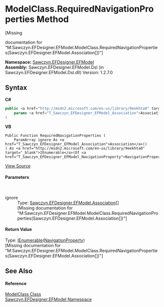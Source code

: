 # ModelClass.RequiredNavigationProperties Method 
 

\[Missing <summary> documentation for "M:Sawczyn.EFDesigner.EFModel.ModelClass.RequiredNavigationProperties(Sawczyn.EFDesigner.EFModel.Association[])"\]

**Namespace:**&nbsp;<a href="N_Sawczyn_EFDesigner_EFModel">Sawczyn.EFDesigner.EFModel</a><br />**Assembly:**&nbsp;Sawczyn.EFDesigner.EFModel.Dsl (in Sawczyn.EFDesigner.EFModel.Dsl.dll) Version: 1.2.7.0

## Syntax

**C#**<br />
``` C#
public <a href="http://msdn2.microsoft.com/en-us/library/9eekhta0" target="_blank">IEnumerable</a><<a href="T_Sawczyn_EFDesigner_EFModel_NavigationProperty">NavigationProperty</a>> RequiredNavigationProperties(
	params <a href="T_Sawczyn_EFDesigner_EFModel_Association">Association</a>[] ignore
)
```

**VB**<br />
``` VB
Public Function RequiredNavigationProperties ( 
	ParamArray ignore As <a href="T_Sawczyn_EFDesigner_EFModel_Association">Association</a>()
) As <a href="http://msdn2.microsoft.com/en-us/library/9eekhta0" target="_blank">IEnumerable</a>(Of <a href="T_Sawczyn_EFDesigner_EFModel_NavigationProperty">NavigationProperty</a>)
```

<a href="https://github.com/msawczyn/EFDesigner/tree/master/src/Dsl/CustomCode/Partials/ModelClass.cs#L168" title="View the source code">View Source</a><br />

#### Parameters
&nbsp;<dl><dt>ignore</dt><dd>Type: <a href="T_Sawczyn_EFDesigner_EFModel_Association">Sawczyn.EFDesigner.EFModel.Association</a>[]<br />\[Missing <param name="ignore"/> documentation for "M:Sawczyn.EFDesigner.EFModel.ModelClass.RequiredNavigationProperties(Sawczyn.EFDesigner.EFModel.Association[])"\]</dd></dl>

#### Return Value
Type: <a href="http://msdn2.microsoft.com/en-us/library/9eekhta0" target="_blank">IEnumerable</a>(<a href="T_Sawczyn_EFDesigner_EFModel_NavigationProperty">NavigationProperty</a>)<br />\[Missing <returns> documentation for "M:Sawczyn.EFDesigner.EFModel.ModelClass.RequiredNavigationProperties(Sawczyn.EFDesigner.EFModel.Association[])"\]

## See Also


#### Reference
<a href="T_Sawczyn_EFDesigner_EFModel_ModelClass">ModelClass Class</a><br /><a href="N_Sawczyn_EFDesigner_EFModel">Sawczyn.EFDesigner.EFModel Namespace</a><br />